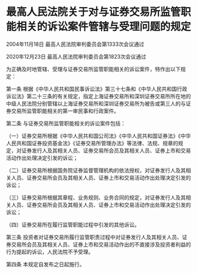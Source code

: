 # 最高人民法院关于对与证券交易所监管职能相关的诉讼案件管辖与受理问题的规定

2004年11月18日 最高人民法院审判委员会第1333次会议通过

2020年12月23日 最高人民法院审判委员会第1823次会议通过

为正确及时地管辖、受理与证券交易所监管职能相关的诉讼案件，特作出以下规定：

第一条 根据《中华人民共和国民事诉讼法》第三十七条和《中华人民共和国行政诉讼法》第二十三条的有关规定，指定上海证券交易所和深圳证券交易所所在地的中级人民法院分别管辖以上海证券交易所和深圳证券交易所为被告或第三人的与证券交易所监管职能相关的第一审民事和行政案件。

第二条 与证券交易所监管职能相关的诉讼案件包括：

（一）证券交易所根据《中华人民共和国公司法》《中华人民共和国证券法》《中华人民共和国证券投资基金法》《证券交易所管理办法》等法律、法规、规章的规定，对证券发行人及其相关人员、证券交易所会员及其相关人员、证券上市和交易活动作出处理决定引发的诉讼；

（二）证券交易所根据国务院证券监督管理机构的依法授权，对证券发行人及其相关人员、证券交易所会员及其相关人员、证券上市和交易活动作出处理决定引发的诉讼；

（三）证券交易所根据其章程、业务规则、业务合同的规定，对证券发行人及其相关人员、证券交易所会员及其相关人员、证券上市和交易活动作出处理决定引发的诉讼；

（四）证券交易所在履行监管职能过程中引发的其他诉讼。

第三条 投资者对证券交易所履行监管职责过程中对证券发行人及其相关人员、证券交易所会员及其相关人员、证券上市和交易活动作出的不直接涉及投资者利益的行为提起的诉讼，人民法院不予受理。

第四条 本规定自发布之日起施行。

